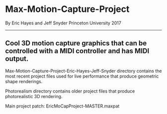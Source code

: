 # Max-Motion-Capture-Project

By Eric Hayes and Jeff Snyder
Princeton University
2017

-------------------------------------------------------------------------------
Cool 3D motion capture graphics that can be controlled with a MIDI controller 
and has MIDI output.
-------------------------------------------------------------------------------

Max-Motion-Capture-Project-Eric-Hayes-Jeff-Snyder directory contains the most 
recent project files used for live performance that produce geometric shape 
renderings.

Photorealism directory contains older project files that produce photorealistic 
3D rendering.


Main project patch: EricMoCapProject-MASTER.maxpat